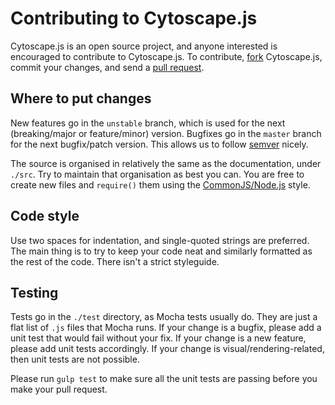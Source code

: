 # Contributing to Cytoscape.js

Cytoscape.js is an open source project, and anyone interested is encouraged to contribute to Cytoscape.js.  To contribute, [fork](https://help.github.com/articles/fork-a-repo/) Cytoscape.js, commit your changes, and send a [pull request](https://help.github.com/articles/using-pull-requests/).



## Where to put changes

New features go in the `unstable` branch, which is used for the next (breaking/major or feature/minor) version.  Bugfixes go in the `master` branch for the next bugfix/patch version.  This allows us to follow [semver](http://semver.org/) nicely.

The source is organised in relatively the same as the documentation, under `./src`.  Try to maintain that organisation as best you can.  You are free to create new files and `require()` them using the [CommonJS/Node.js](https://nodejs.org/api/modules.html#modules_module_require_id) style.



## Code style

Use two spaces for indentation, and single-quoted strings are preferred.  The main thing is to  try to keep your code neat and similarly formatted as the rest of the code.  There isn't a strict styleguide.



## Testing

Tests go in the `./test` directory, as Mocha tests usually do.  They are just a flat list of `.js` files that Mocha runs.  If your change is a bugfix, please add a unit test that would fail without your fix.  If your change is a new feature, please add unit tests accordingly.  If your change is visual/rendering-related, then unit tests are not possible.

Please run `gulp test` to make sure all the unit tests are passing before you make your pull request.
